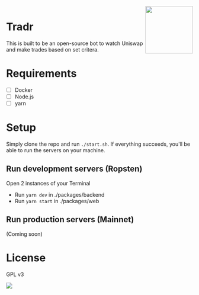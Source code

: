 <img src="https://i.imgur.com/5nVIRe9.png" align="right" height="128px" width="128px">

# Tradr
This is built to be an open-source bot to watch Uniswap and make trades based on set critera.

# Requirements
- [ ] Docker
- [ ] Node.js
- [ ] yarn

# Setup
Simply clone the repo and run `./start.sh`. If everything succeeds, you'll be able to run the servers on your machine.

## Run development servers (Ropsten)
Open 2 instances of your Terminal
- Run `yarn dev` in ./packages/backend
- Run `yarn start` in ./packages/web

## Run production servers (Mainnet)
(Coming soon)

# License
GPL v3

<img src="https://i.imgur.com/sFV78Mu.png" />
